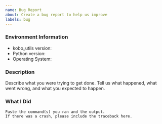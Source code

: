 ```yaml
---
name: Bug Report
about: Create a bug report to help us improve
labels: bug
---
```


<!-- Please search existing issues to avoid creating duplicates. -->

### Environment Information

-   kobo_utils version:
-   Python version:
-   Operating System:

### Description

Describe what you were trying to get done.
Tell us what happened, what went wrong, and what you expected to happen.

### What I Did

```
Paste the command(s) you ran and the output.
If there was a crash, please include the traceback here.
```
